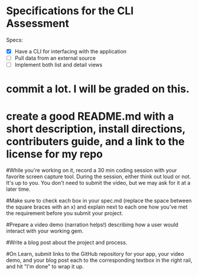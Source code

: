# Specifications for the CLI Assessment

Specs:
- [x] Have a CLI for interfacing with the application
- [ ] Pull data from an external source
- [ ] Implement both list and detail views

# commit a lot. I will be graded on this.

# create a good README.md with a short description, install directions, contributers guide, and a link to the license for my repo

#While you're working on it, record a 30 min coding session with your favorite screen capture tool. During the session, either think out loud or not. It's up to you. You don't need to submit the video, but we may ask for it at a later time.

#Make sure to check each box in your spec.md (replace the space between the square braces with an x) and explain next to each one how you've met the requirement before you submit your project.

#Prepare a video demo (narration helps!) describing how a user would interact with your working gem.

#Write a blog post about the project and process.

#On Learn, submit links to the GitHub repository for your app, your video demo, and your blog post each to the corresponding textbox in the right rail, and hit "I'm done" to wrap it up.
